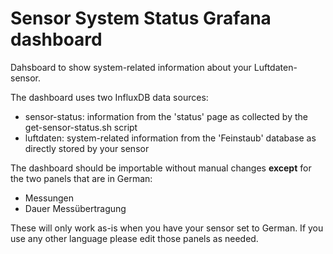 # Sensor System Status Grafana dashboard

Dahsboard to show system-related information about your
Luftdaten-sensor.

The dashboard uses two InfluxDB data sources:

* sensor-status: information from the 'status' page as collected by the get-sensor-status.sh script
* luftdaten: system-related information from the 'Feinstaub' database as directly stored by your sensor 

The dashboard should be importable without manual changes **except** for
the two panels that are in German:

* Messungen
* Dauer Messübertragung

These will only work as-is when you have your sensor set to German. If
you use any other language please edit those panels as needed.
